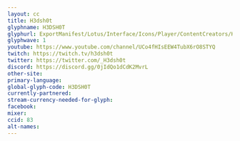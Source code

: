 ```yaml
---
layout: cc
title: H3dsh0t
glyphname: H3DSH0T
glyphurl: ExportManifest/Lotus/Interface/Icons/Player/ContentCreators/H3dsh0t.png
glyphwave: 1
youtube: https://www.youtube.com/channel/UCo4fHIsEEW4TubX6rO8STYQ
twitch: https://twitch.tv/h3dsh0t
twitter: https://twitter.com/_H3dsh0t
discord: https://discord.gg/0jIdQo1dCdK2MvrL
other-site:
primary-language:
global-glyph-code: H3DSH0T
currently-partnered:
stream-currency-needed-for-glyph:
facebook:
mixer:
ccid: 83
alt-names:
---
```

